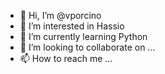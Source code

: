 - 👋 Hi, I’m @vporcino
- 👀 I’m interested in Hassio
- 🌱 I’m currently learning Python
- 💞️ I’m looking to collaborate on ...
- 📫 How to reach me ...

<!---
vporcino/vporcino is a ✨ special ✨ repository because its `README.md` (this file) appears on your GitHub profile.
You can click the Preview link to take a look at your changes.
--->
